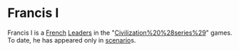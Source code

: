 # Francis I

Francis I is a [French](French) [Leaders](leader) in the "[Civilization%20%28series%29](Civilization)" games. To date, he has appeared only in [scenario](scenario)s.